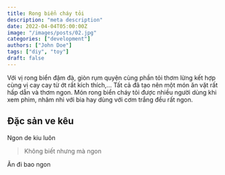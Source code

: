 ```yaml
---
title: Rong biển cháy tỏi
description: "meta description"
date: 2022-04-04T05:00:00Z
image: "/images/posts/02.jpg"
categories: ["development"]
authors: ["John Doe"]
tags: ["diy", "toy"]
draft: false
---
```


Với vị rong biển đậm đà, giòn rụm quyện cùng phần tỏi thơm lừng kết hợp cùng vị cay cay từ ớt rất kích thích,... Tất cả đã tạo nên một món ăn vặt rất hấp dẫn và thơm ngon. Món rong biển cháy tỏi được nhiều người dùng khi xem phim, nhâm nhi với bia hay dùng với cơm trắng đều rất ngon.

## Đặc sản ve kêu

Ngon de kiu luôn

> Không biết nhưng mà ngon

Ăn đi bao ngon
